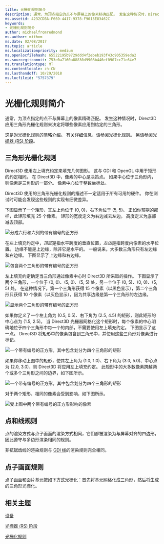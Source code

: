 ```yaml
---
title: 光栅化规则简介
description: 通常，为顶点指定的点不与屏幕上的像素精确匹配。 发生这种情况时，Direct3D 应用三角形光栅化规则来决定将哪些像素应用到给定的三角形。
ms.assetid: 4232CDBA-F669-4417-9378-F9013E83462C
keywords:
- 光栅化规则简介
author: michaelfromredmond
ms.author: mithom
ms.date: 02/08/2017
ms.topic: article
ms.localizationpriority: medium
ms.openlocfilehash: 65522195b9729ddd4f2ebeb193f43c905359eda2
ms.sourcegitcommit: 753e0a7160a88830d9908b446ef0907cc71c64e7
ms.translationtype: MT
ms.contentlocale: zh-CN
ms.lasthandoff: 10/29/2018
ms.locfileid: "5757379"
---
```

# <a name="introduction-to-rasterization-rules"></a>光栅化规则简介


通常，为顶点指定的点不与屏幕上的像素精确匹配。 发生这种情况时，Direct3D 应用三角形光栅化规则来决定将哪些像素应用到给定的三角形。

这是对光栅化规则的简略介绍。 有关详细信息，请参阅[光栅化规则](rasterization-rules.md)。 另请参阅[光栅器 (RS) 阶段](rasterizer-stage--rs-.md)。

## <a name="span-idtrianglerasterizationrulesspanspan-idtrianglerasterizationrulesspanspan-idtrianglerasterizationrulesspantriangle-rasterization-rules"></a><span id="Triangle_Rasterization_Rules"></span><span id="triangle_rasterization_rules"></span><span id="TRIANGLE_RASTERIZATION_RULES"></span>三角形光栅化规则


Direct3D 使用左上填充约定来填充几何图形。 这与 GDI 和 OpenGL 中用于矩形的约定相同。 在 Direct3D 中，像素的中心是决策点。 如果中心位于三角形内，则像素是三角形的一部分。 像素中心位于整数坐标处。

Direct3D 使用的三角形光栅化规则的描述不一定适用于所有可用的硬件。 你在测试时可能会发现这些规则的实现有细微差异。

下图显示了一个矩形，其左上角位于 (0, 0)，右下角位于 (5, 5)。 正如你预期的那样，此矩形填充 25 个像素。 矩形的宽度定义为右边减去左边。 高度定义为底部减去顶部。

![分成六行和六列的带有编号的正方形](images/pixmap.png)

在左上填充约定中，*顶部*是指水平跨度的垂直位置，*左边*是指跨度内像素的水平位置。 边缘不能是上边缘，除非它是水平的。 一般说来，大多数三角形只有左边缘和右边缘。 下图显示了上边缘和右边缘。

![包含两个三角形的带有编号的正方形](images/triedge.png)

左上填充约定确定当三角形通过像素中心时 Direct3D 所采取的操作。 下图显示了两个三角形，一个位于 (0, 0)、(5, 0)、(5, 5) 处，另一个位于 (0, 5)、(0, 0)、(5, 5) 处。 在这种情况下，第一个三角形获得 15 个像素（以黑色显示），第二个三角形只获得 10 个像素（以灰色显示），因为共享边缘是第一个三角形的左边缘。

![显示两个三角形的带有编号的正方形](images/twotris.png)

如果你定义了一个左上角为 (0.5, 0.5)、右下角为 (2.5, 4.5) 的矩形，则此矩形的中心点为 (1.5, 2.5)。 当 Direct3D 光栅器网格化这个矩形时，每个像素的中心明确地位于四个三角形中每一个的内部，不需要使用左上填充约定。 下图显示了这一点。 Direct3D 将矩形中的像素包含到三角形中，并使用这些三角形对像素进行标记。

![一个带有编号的正方形，其中包含划分为四个三角形的矩形](images/noambig.png)

如果你移动上图中的矩形，使其左上角为 (1.0, 1.0)、右下角为 (3.0, 5.0)、中心点为 (2.0, 3.0)，则 Direct3D 将应用左上填充约定。 此矩形中的大多数像素跨越两个或多个三角形之间的边界，如下图所示。

![一个带有编号的正方形，其中包含划分为四个三角形的矩形](images/fillrule.png)

对于两个矩形，相同的像素会受到影响，如下图所示。

![受上图中两个带有编号的正方形影响的像素](images/samepix.png)

## <a name="span-idpointandlinerulesspanspan-idpointandlinerulesspanspan-idpointandlinerulesspanpoint-and-line-rules"></a><span id="Point_and_Line_Rules"></span><span id="point_and_line_rules"></span><span id="POINT_AND_LINE_RULES"></span>点和线规则


点的渲染方式与点子画面的渲染方式相同，它们都被渲染为与屏幕对齐的四边形，因此遵守与多边形渲染相同的规则。

非抗锯齿线的渲染规则与 [GDI 线](https://msdn.microsoft.com/library/windows/desktop/dd145027)的渲染规则完全相同。

## <a name="span-idpointspriterulesspanspan-idpointspriterulesspanspan-idpointspriterulesspanpoint-sprite-rules"></a><span id="Point_Sprite_Rules"></span><span id="point_sprite_rules"></span><span id="POINT_SPRITE_RULES"></span>点子画面规则


点子画面和面片基元按如下方式光栅化：首先将基元网格化成三角形，然后将生成的三角形光栅化。

## <a name="span-idrelated-topicsspanrelated-topics"></a><span id="related-topics"></span>相关主题


[设备](devices.md)

[光栅器 (RS) 阶段](rasterizer-stage--rs-.md)

[光栅化规则](rasterization-rules.md)

 

 




